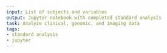 ```yaml
---
input: List of subjects and variables
output: Jupyter notebook with completed standard analysis
task: Analyze clinical, genomic, and imaging data
tags:
- standard analysis
- jupyter
---
```

